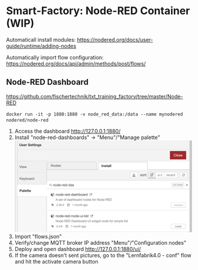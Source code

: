 # Smart-Factory: Node-RED Container (WIP)
Automaticall install modules:
https://nodered.org/docs/user-guide/runtime/adding-nodes

Automatically import flow configuration:
https://nodered.org/docs/api/admin/methods/post/flows/


## Node-RED Dashboard

<https://github.com/fischertechnik/txt_training_factory/tree/master/Node-RED>

```
docker run -it -p 1880:1880 -v node_red_data:/data --name mynodered nodered/node-red
```

1. Access the dashboard <http://127.0.0.1:1880/>
2. Install "node-red-dashboards" -> "Menu"/"Manage palette"
![Node-Red-Dashboards](/doc/images/node-red-dashboard.png)
3. Import "flows.json"
3. Verify/change MQTT broker IP address "Menu"/"Configuration nodes"
4. Deploy and open dashboard <http://127.0.0.1:1880/ui/>
5. If the camera doesn't sent pictures, go to the "Lernfabrik4.0 - conf" flow and hit the activate camera button
